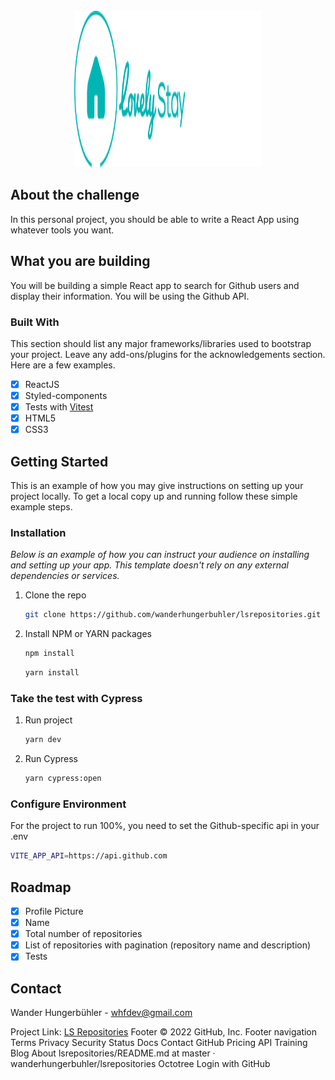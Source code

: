 <!-- PROJECT LOGO -->
<br />
<div align="center">
  <a href="https://github.com/wanderhungerbuhler/">
    <img src="src/assets/logo-lsrepositories.svg" alt="Logo" width="300" height="250">
  </a>
</div>

<!-- ABOUT THE CHALLENGE -->
## About the challenge

In this personal project, you should be able to write a React App using whatever tools you want.

## What you are building

You will be building a simple React app to search for Github users and display their information.
You will be using the Github API.


### Built With

This section should list any major frameworks/libraries used to bootstrap your project. Leave any add-ons/plugins for the acknowledgements section. Here are a few examples.

- [x] ReactJS
- [x] Styled-components
- [x] Tests with [Vitest](https://vitest.dev)
- [x] HTML5
- [x] CSS3

<!-- GETTING STARTED -->
## Getting Started

This is an example of how you may give instructions on setting up your project locally.
To get a local copy up and running follow these simple example steps.

### Installation

_Below is an example of how you can instruct your audience on installing and setting up your app. This template doesn't rely on any external dependencies or services._

1. Clone the repo

   ```sh
   git clone https://github.com/wanderhungerbuhler/lsrepositories.git
   ```
2. Install NPM or YARN packages

   ```sh
   npm install
   ```
   ```sh
   yarn install
   ```

### Take the test with Cypress
1. Run project

   ```sh
   yarn dev
   ```

2. Run Cypress

   ```sh
   yarn cypress:open
   ```

### Configure Environment
For the project to run 100%, you need to set the Github-specific api in your .env

   ```sh
   VITE_APP_API=https://api.github.com
   ```

<!-- ROADMAP -->
## Roadmap

- [x] Profile Picture
- [x] Name
- [x] Total number of repositories
- [x] List of repositories with pagination (repository name and description)
- [x] Tests

<!-- CONTACT -->
## Contact

Wander Hungerbühler - whfdev@gmail.com

Project Link: [LS Repositories](https://lsrepositories.vercel.app)
Footer
© 2022 GitHub, Inc.
Footer navigation
Terms
Privacy
Security
Status
Docs
Contact GitHub
Pricing
API
Training
Blog
About
lsrepositories/README.md at master · wanderhungerbuhler/lsrepositories  Octotree
 Login with GitHub
